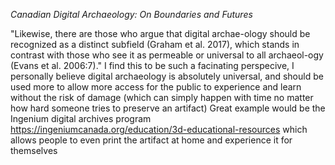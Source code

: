 *Canadian Digital Archaeology: On Boundaries and Futures*
  
  "Likewise, there are those who argue that digital archae-ology should be recognized as a distinct subfield  (Graham  et  al.  2017),  which  stands  in  contrast  with  those  who  see  it  as permeable or universal to all archaeol-ogy (Evans et al. 2006:7)."
  I find this to be such a facinating perspecive, I personally believe digital archaeology is absolutely universal, and should be used more to allow more access for the public to experience and learn without the risk of damage (which can simply happen with time no matter how hard someone tries to preserve an artifact)
  Great example would be the Ingenium digital archives program https://ingeniumcanada.org/education/3d-educational-resources which allows people to even print the artifact at home and experience it for themselves
